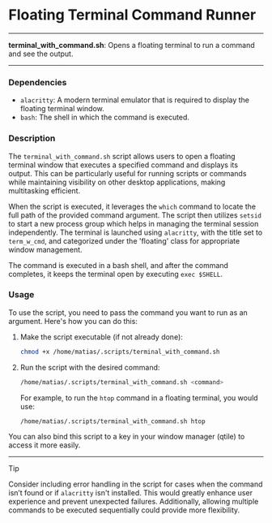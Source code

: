 # Floating Terminal Command Runner

---

**terminal_with_command.sh**: Opens a floating terminal to run a command and see the output.

---

### Dependencies

- `alacritty`: A modern terminal emulator that is required to display the floating terminal window.
- `bash`: The shell in which the command is executed.

### Description

The `terminal_with_command.sh` script allows users to open a floating terminal window that executes a specified command and displays its output. This can be particularly useful for running scripts or commands while maintaining visibility on other desktop applications, making multitasking efficient.

When the script is executed, it leverages the `which` command to locate the full path of the provided command argument. The script then utilizes `setsid` to start a new process group which helps in managing the terminal session independently. The terminal is launched using `alacritty`, with the title set to `term_w_cmd`, and categorized under the 'floating' class for appropriate window management.

The command is executed in a bash shell, and after the command completes, it keeps the terminal open by executing `exec $SHELL`.

### Usage

To use the script, you need to pass the command you want to run as an argument. Here's how you can do this:

1. Make the script executable (if not already done):
   ```bash
   chmod +x /home/matias/.scripts/terminal_with_command.sh
   ```
   
2. Run the script with the desired command:
   ```bash
   /home/matias/.scripts/terminal_with_command.sh <command>
   ```
   For example, to run the `htop` command in a floating terminal, you would use:
   ```bash
   /home/matias/.scripts/terminal_with_command.sh htop
   ```

You can also bind this script to a key in your window manager (qtile) to access it more easily.

---

> [!TIP]  
> Consider including error handling in the script for cases when the command isn’t found or if `alacritty` isn't installed. This would greatly enhance user experience and prevent unexpected failures. Additionally, allowing multiple commands to be executed sequentially could provide more flexibility.